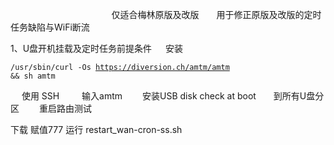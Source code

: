   　      　      　      　      　      　      　      　      　 仅适合梅林原版及改版　　用于修正原版及改版的定时任务缺陷与WiFi断流

1、U盘开机挂载及定时任务前提条件
   　   安装 <pre><code class="language-html">/usr/sbin/curl -Os https://diversion.ch/amtm/amtm && sh amtm</code></pre>
   　   使用 SSH 　　 输入amtm　　  安装USB disk check at boot　　到所有U盘分区 　　重启路由测试



下载 赋值777  运行 restart_wan-cron-ss.sh
